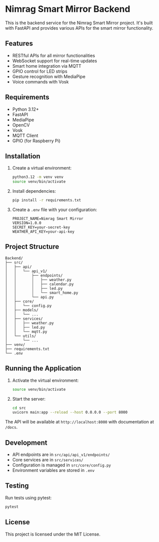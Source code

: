 # Nimrag Smart Mirror Backend

This is the backend service for the Nimrag Smart Mirror project. It's built with FastAPI and provides various APIs for the smart mirror functionality.

## Features

- RESTful APIs for all mirror functionalities
- WebSocket support for real-time updates
- Smart home integration via MQTT
- GPIO control for LED strips
- Gesture recognition with MediaPipe
- Voice commands with Vosk

## Requirements

- Python 3.12+
- FastAPI
- MediaPipe
- OpenCV
- Vosk
- MQTT Client
- GPIO (for Raspberry Pi)

## Installation

1. Create a virtual environment:
   ```bash
   python3.12 -m venv venv
   source venv/bin/activate
   ```

2. Install dependencies:
   ```bash
   pip install -r requirements.txt
   ```

3. Create a `.env` file with your configuration:
   ```
   PROJECT_NAME=Nimrag Smart Mirror
   VERSION=1.0.0
   SECRET_KEY=your-secret-key
   WEATHER_API_KEY=your-api-key
   ```

## Project Structure

```
Backend/
├── src/
│   ├── api/
│   │   └── api_v1/
│   │       ├── endpoints/
│   │       │   ├── weather.py
│   │       │   ├── calendar.py
│   │       │   ├── led.py
│   │       │   └── smart_home.py
│   │       └── api.py
│   ├── core/
│   │   └── config.py
│   ├── models/
│   │   └── ...
│   ├── services/
│   │   ├── weather.py
│   │   ├── led.py
│   │   └── mqtt.py
│   └── utils/
│       └── ...
├── venv/
├── requirements.txt
└── .env
```

## Running the Application

1. Activate the virtual environment:
   ```bash
   source venv/bin/activate
   ```

2. Start the server:
   ```bash
   cd src
   uvicorn main:app --reload --host 0.0.0.0 --port 8000
   ```

The API will be available at `http://localhost:8000` with documentation at `/docs`.

## Development

- API endpoints are in `src/api/api_v1/endpoints/`
- Core services are in `src/services/`
- Configuration is managed in `src/core/config.py`
- Environment variables are stored in `.env`

## Testing

Run tests using pytest:
```bash
pytest
```

## License

This project is licensed under the MIT License.